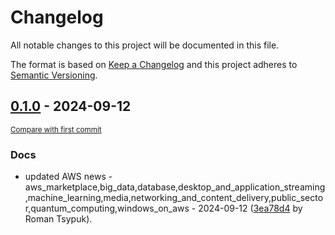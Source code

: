 # Changelog

All notable changes to this project will be documented in this file.

The format is based on [Keep a Changelog](http://keepachangelog.com/en/1.0.0/)
and this project adheres to [Semantic Versioning](http://semver.org/spec/v2.0.0.html).

<!-- insertion marker -->
## [0.1.0](https://github.com/tsypuk/aws-news/releases/tag/ver-2024-09-120.1.0) - 2024-09-12

<small>[Compare with first commit](https://github.com/tsypuk/aws-news/compare/44ca38b51fa331b2905d1d835c89202fe24957db...ver-2024-09-12)</small>

### Docs

- updated AWS news - aws_marketplace,big_data,database,desktop_and_application_streaming,machine_learning,media,networking_and_content_delivery,public_sector,quantum_computing,windows_on_aws - 2024-09-12 ([3ea78d4](https://github.com/tsypuk/aws-news/commit/3ea78d460489805444cf5e869a04db6db0b26eb5) by Roman Tsypuk).

